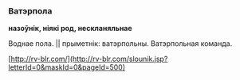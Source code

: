 ### Ватэрпола
**назоўнік, ніякі род, нескланяльнае**

Воднае пола. || прыметнік: ватэрпольны. Ватэрпольная команда.

<a rel="author">[http://rv-blr.com/](http://rv-blr.com/slounik.jsp?letterId=0&maskId=0&pageId=500)</a>
